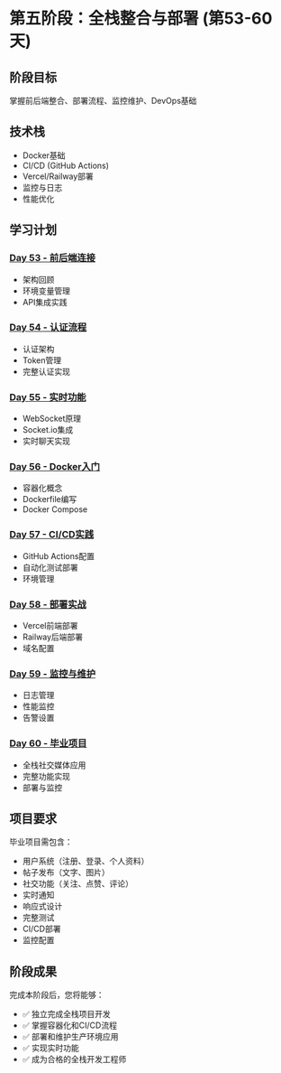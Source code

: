 # 第五阶段：全栈整合与部署 (第53-60天)

## 阶段目标
掌握前后端整合、部署流程、监控维护、DevOps基础

## 技术栈
- Docker基础
- CI/CD (GitHub Actions)
- Vercel/Railway部署
- 监控与日志
- 性能优化

## 学习计划

### [Day 53 - 前后端连接](./day-53/)
- 架构回顾
- 环境变量管理
- API集成实践

### [Day 54 - 认证流程](./day-54/)
- 认证架构
- Token管理
- 完整认证实现

### [Day 55 - 实时功能](./day-55/)
- WebSocket原理
- Socket.io集成
- 实时聊天实现

### [Day 56 - Docker入门](./day-56/)
- 容器化概念
- Dockerfile编写
- Docker Compose

### [Day 57 - CI/CD实践](./day-57/)
- GitHub Actions配置
- 自动化测试部署
- 环境管理

### [Day 58 - 部署实战](./day-58/)
- Vercel前端部署
- Railway后端部署
- 域名配置

### [Day 59 - 监控与维护](./day-59/)
- 日志管理
- 性能监控
- 告警设置

### [Day 60 - 毕业项目](./day-60/)
- 全栈社交媒体应用
- 完整功能实现
- 部署与监控

## 项目要求
毕业项目需包含：
- 用户系统（注册、登录、个人资料）
- 帖子发布（文字、图片）
- 社交功能（关注、点赞、评论）
- 实时通知
- 响应式设计
- 完整测试
- CI/CD部署
- 监控配置

## 阶段成果
完成本阶段后，您将能够：
- ✅ 独立完成全栈项目开发
- ✅ 掌握容器化和CI/CD流程
- ✅ 部署和维护生产环境应用
- ✅ 实现实时功能
- ✅ 成为合格的全栈开发工程师